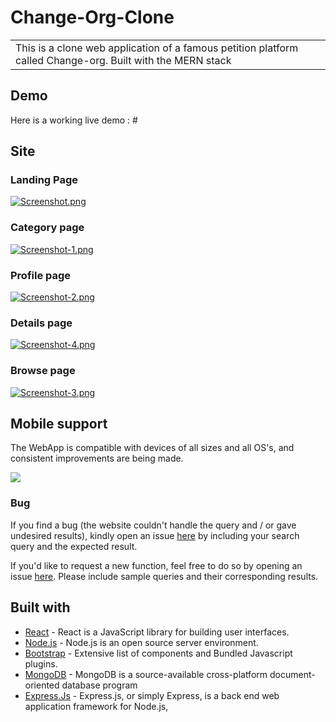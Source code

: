 # Change-Org-Clone

<table>
<tr>
<td>
This is a clone web application of a famous petition platform called Change-org. Built with the MERN stack
</td>
</tr>
</table>


## Demo
Here is a working live demo :  #


## Site

### Landing Page

[![Screenshot.png](https://i.postimg.cc/76wT6Pks/Screenshot.png)](https://postimg.cc/f3qbqNkm)

### Category page

[![Screenshot-1.png](https://i.postimg.cc/SKsxtXmp/Screenshot-1.png)](https://postimg.cc/TKzxK3yk)

### Profile page

[![Screenshot-2.png](https://i.postimg.cc/MGydNG5d/Screenshot-2.png)](https://postimg.cc/KK8PgxdM)

### Details page

[![Screenshot-4.png](https://i.postimg.cc/0N8w52xt/Screenshot-4.png)](https://postimg.cc/FYBRDvYc)

### Browse page

[![Screenshot-3.png](https://i.postimg.cc/13SH6SsF/Screenshot-3.png)](https://postimg.cc/YhXYKJ42)


## Mobile support
The WebApp is compatible with devices of all sizes and all OS's, and consistent improvements are being made.

![](https://iharsh234.github.io/WebApp/images/demo/mobile.png)



### Bug 

If you find a bug (the website couldn't handle the query and / or gave undesired results), kindly open an issue [here](https://github.com/DevAthul-88/Change-Org-Clone/issues) by including your search query and the expected result.

If you'd like to request a new function, feel free to do so by opening an issue [here](https://github.com/DevAthul-88/Change-Org-Clone/issues). Please include sample queries and their corresponding results.


## Built with 

- [React](https://www.w3schools.com/react/default.asp) - React is a JavaScript library for building user interfaces.
- [Node.js](https://www.w3schools.com/nodejs/default.asp) - Node.js is an open source server environment.
- [Bootstrap](https://www.w3schools.com/bootstrap4/default.asp) - Extensive list of components and  Bundled Javascript plugins.
- [MongoDB](https://docs.mongodb.com/) - 
MongoDB is a source-available cross-platform document-oriented database program
- [Express.Js](http://expressjs.com/) - Express.js, or simply Express, is a back end web application framework for Node.js,




